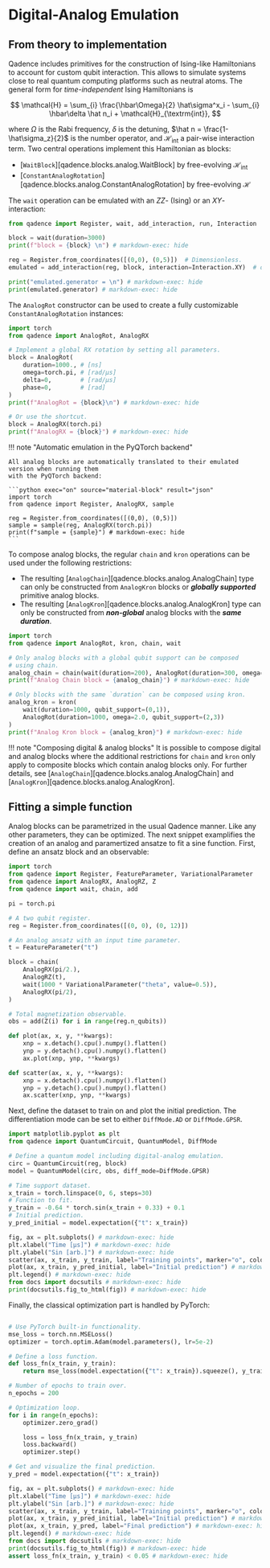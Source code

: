 # Digital-Analog Emulation

## From theory to implementation

Qadence includes primitives for the construction of Ising-like
Hamiltonians to account for custom qubit interaction. This allows to
simulate systems close to real quantum computing platforms such as
neutral atoms. The general form for _time-independent_ Ising Hamiltonians is

$$
\mathcal{H} = \sum_{i} \frac{\hbar\Omega}{2} \hat\sigma^x_i - \sum_{i} \hbar\delta \hat n_i  + \mathcal{H}_{\textrm{int}},
$$

where $\Omega$ is the Rabi frequency, $\delta$ is the detuning, $\hat n = \frac{1-\hat\sigma_z}{2}$ is the number operator, and $\mathcal{H}_{\textrm{int}}$ a pair-wise interaction term. Two central operations implement this Hamiltonian as blocks:

- [`WaitBlock`][qadence.blocks.analog.WaitBlock] by free-evolving $\mathcal{H}_{\textrm{int}}$
- [`ConstantAnalogRotation`][qadence.blocks.analog.ConstantAnalogRotation] by free-evolving $\mathcal{H}$

The `wait` operation can be emulated with an $ZZ$- (Ising) or an $XY$-interaction:

```python exec="on" source="material-block" result="json"
from qadence import Register, wait, add_interaction, run, Interaction

block = wait(duration=3000)
print(f"block = {block} \n") # markdown-exec: hide

reg = Register.from_coordinates([(0,0), (0,5)])  # Dimensionless.
emulated = add_interaction(reg, block, interaction=Interaction.XY)  # or Interaction.ZZ for Ising.

print("emulated.generator = \n") # markdown-exec: hide
print(emulated.generator) # markdown-exec: hide
```

The `AnalogRot` constructor can be used to create a fully customizable `ConstantAnalogRotation` instances:

```python exec="on" source="material-block" result="json"
import torch
from qadence import AnalogRot, AnalogRX

# Implement a global RX rotation by setting all parameters.
block = AnalogRot(
    duration=1000., # [ns]
    omega=torch.pi, # [rad/μs]
    delta=0,        # [rad/μs]
    phase=0,        # [rad]
)
print(f"AnalogRot = {block}\n") # markdown-exec: hide

# Or use the shortcut.
block = AnalogRX(torch.pi)
print(f"AnalogRX = {block}") # markdown-exec: hide
```

!!! note "Automatic emulation in the PyQTorch backend"

    All analog blocks are automatically translated to their emulated version when running them
    with the PyQTorch backend:

    ```python exec="on" source="material-block" result="json"
    import torch
    from qadence import Register, AnalogRX, sample

    reg = Register.from_coordinates([(0,0), (0,5)])
	sample = sample(reg, AnalogRX(torch.pi))
    print(f"sample = {sample}") # markdown-exec: hide
    ```

To compose analog blocks, the regular `chain` and `kron` operations can be used under the following restrictions:

- The resulting [`AnalogChain`][qadence.blocks.analog.AnalogChain] type can only be constructed from `AnalogKron` blocks
  or _**globally supported**_ primitive analog blocks.
- The resulting [`AnalogKron`][qadence.blocks.analog.AnalogKron] type can only be constructed from _**non-global**_
  analog blocks with the _**same duration**_.

```python exec="on" source="material-block" result="json"
import torch
from qadence import AnalogRot, kron, chain, wait

# Only analog blocks with a global qubit support can be composed
# using chain.
analog_chain = chain(wait(duration=200), AnalogRot(duration=300, omega=2.0))
print(f"Analog Chain block = {analog_chain}") # markdown-exec: hide

# Only blocks with the same `duration` can be composed using kron.
analog_kron = kron(
    wait(duration=1000, qubit_support=(0,1)),
    AnalogRot(duration=1000, omega=2.0, qubit_support=(2,3))
)
print(f"Analog Kron block = {analog_kron}") # markdown-exec: hide
```

!!! note "Composing digital & analog blocks"
    It is possible to compose digital and analog blocks where the additional restrictions for `chain` and `kron`
    only apply to composite blocks which contain analog blocks only. For further details, see
    [`AnalogChain`][qadence.blocks.analog.AnalogChain] and [`AnalogKron`][qadence.blocks.analog.AnalogKron].

## Fitting a simple function

Analog blocks can be parametrized in the usual Qadence manner. Like any other parameters, they can be optimized. The next snippet examplifies the creation of an analog and paramertized ansatze to fit a sine function. First, define an ansatz block and an observable:

```python exec="on" source="material-block" session="sin"
import torch
from qadence import Register, FeatureParameter, VariationalParameter
from qadence import AnalogRX, AnalogRZ, Z
from qadence import wait, chain, add

pi = torch.pi

# A two qubit register.
reg = Register.from_coordinates([(0, 0), (0, 12)])

# An analog ansatz with an input time parameter.
t = FeatureParameter("t")

block = chain(
    AnalogRX(pi/2.),
    AnalogRZ(t),
    wait(1000 * VariationalParameter("theta", value=0.5)),
    AnalogRX(pi/2),
)

# Total magnetization observable.
obs = add(Z(i) for i in range(reg.n_qubits))
```

```python exec="on" session="sin"
def plot(ax, x, y, **kwargs):
    xnp = x.detach().cpu().numpy().flatten()
    ynp = y.detach().cpu().numpy().flatten()
    ax.plot(xnp, ynp, **kwargs)

def scatter(ax, x, y, **kwargs):
    xnp = x.detach().cpu().numpy().flatten()
    ynp = y.detach().cpu().numpy().flatten()
    ax.scatter(xnp, ynp, **kwargs)
```

Next, define the dataset to train on and plot the initial prediction. The differentiation mode can be set to either `DiffMode.AD` or `DiffMode.GPSR`.

```python exec="on" source="material-block" html="1" result="json" session="sin"
import matplotlib.pyplot as plt
from qadence import QuantumCircuit, QuantumModel, DiffMode

# Define a quantum model including digital-analog emulation.
circ = QuantumCircuit(reg, block)
model = QuantumModel(circ, obs, diff_mode=DiffMode.GPSR)

# Time support dataset.
x_train = torch.linspace(0, 6, steps=30)
# Function to fit.
y_train = -0.64 * torch.sin(x_train + 0.33) + 0.1
# Initial prediction.
y_pred_initial = model.expectation({"t": x_train})

fig, ax = plt.subplots() # markdown-exec: hide
plt.xlabel("Time [μs]") # markdown-exec: hide
plt.ylabel("Sin [arb.]") # markdown-exec: hide
scatter(ax, x_train, y_train, label="Training points", marker="o", color="green") # markdown-exec: hide
plot(ax, x_train, y_pred_initial, label="Initial prediction") # markdown-exec: hide
plt.legend() # markdown-exec: hide
from docs import docsutils # markdown-exec: hide
print(docsutils.fig_to_html(fig)) # markdown-exec: hide
```

Finally, the classical optimization part is handled by PyTorch:

```python exec="on" source="material-block" html="1" result="json" session="sin"

# Use PyTorch built-in functionality.
mse_loss = torch.nn.MSELoss()
optimizer = torch.optim.Adam(model.parameters(), lr=5e-2)

# Define a loss function.
def loss_fn(x_train, y_train):
    return mse_loss(model.expectation({"t": x_train}).squeeze(), y_train)

# Number of epochs to train over.
n_epochs = 200

# Optimization loop.
for i in range(n_epochs):
    optimizer.zero_grad()

    loss = loss_fn(x_train, y_train)
    loss.backward()
    optimizer.step()

# Get and visualize the final prediction.
y_pred = model.expectation({"t": x_train})

fig, ax = plt.subplots() # markdown-exec: hide
plt.xlabel("Time [μs]") # markdown-exec: hide
plt.ylabel("Sin [arb.]") # markdown-exec: hide
scatter(ax, x_train, y_train, label="Training points", marker="o", color="green") # markdown-exec: hide
plot(ax, x_train, y_pred_initial, label="Initial prediction") # markdown-exec: hide
plot(ax, x_train, y_pred, label="Final prediction") # markdown-exec: hide
plt.legend() # markdown-exec: hide
from docs import docsutils # markdown-exec: hide
print(docsutils.fig_to_html(fig)) # markdown-exec: hide
assert loss_fn(x_train, y_train) < 0.05 # markdown-exec: hide
```
